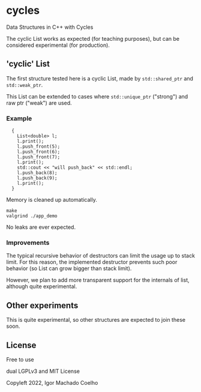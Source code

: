 # cycles
Data Structures in C++ with Cycles

The cyclic List works as expected (for teaching purposes), but can be considered experimental (for production).

## 'cyclic' List

The first structure tested here is a cyclic List, made by `std::shared_ptr` and `std::weak_ptr`.

This List can be extended to cases where `std::unique_ptr` ("strong") and raw ptr ("weak") are used.

### Example

```{.cpp}
  {
    List<double> l;
    l.print();
    l.push_front(5);
    l.push_front(6);
    l.push_front(7);
    l.print();
    std::cout << "will push_back" << std::endl;
    l.push_back(8);
    l.push_back(9);
    l.print();
  }
```

Memory is cleaned up automatically.

```
make
valgrind ./app_demo 
```

No leaks are ever expected.

### Improvements

The typical recursive behavior of destructors can limit the usage up to stack limit.
For this reason, the implemented destructor prevents such poor behavior (so List can grow bigger than stack limit).

However, we plan to add more transparent support for the internals of list, although quite experimental.

## Other experiments

This is quite experimental, so other structures are expected to join these soon.

## License

Free to use

dual LGPLv3 and MIT License

Copyleft 2022, Igor Machado Coelho
